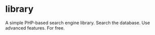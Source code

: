 # library
A simple PHP-based search engine library. Search the database. Use advanced features. For free.
